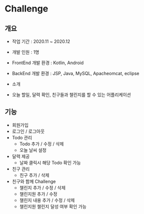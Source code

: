 # Challenge 
## 개요
- 작업 기간 : 2020.11 ~ 2020.12
- 개발 인원 : 1명
- FrontEnd 개발 환경 : Kotlin, Android
- BackEnd 개발 환경 : JSP, Java, MySQL, Apacheomcat, eclipse

- 소개
+ 오늘 할일, 달력 확인, 친구들과 챌린지를 할 수 있는 어플리케이션

## 기능
+ 회원가입
+ 로그인 / 로그아웃
+ Todo 관리
  + Todo 추가 / 수정 / 삭제
  + 오늘 날씨 설정
+ 달력 제공
  + 날짜 클릭시 해당 Todo 확인 가능
+ 친구 관리
  + 친구 추가 / 삭제
+ 친구와 함께 Challenge
  + 챌린지 추가 / 수정 / 삭제
  + 챌린지원 추가 / 수정
  + 챌린지 내용 추가 / 수정 / 삭제
  + 챌린지원 챌린지 달성 여부 확인 가능
